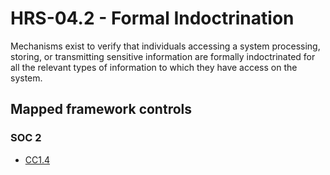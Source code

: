 # HRS-04.2 - Formal Indoctrination
Mechanisms exist to verify that individuals accessing a system processing, storing, or transmitting sensitive information are formally indoctrinated for all the relevant types of information to which they have access on the system.
## Mapped framework controls
### SOC 2
- [CC1.4](../soc2/cc14.md)